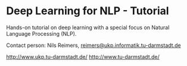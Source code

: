 # Deep Learning for NLP - Tutorial
Hands-on tutorial on deep learning with a special focus on Natural Language Processing (NLP).


Contact person: Nils Reimers, reimers@ukp.informatik.tu-darmstadt.de

http://www.ukp.tu-darmstadt.de/
http://www.tu-darmstadt.de/
